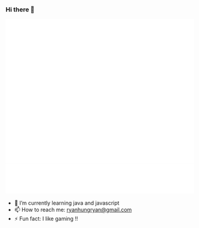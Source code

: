 ### Hi there 👋
![Metrics](/github-metrics.svg)
![Metrics-icon](/metrics.plugin.topics.icons.svg)

- 🌱 I’m currently learning java and javascript
- 📫 How to reach me: ryanhungryan@gmail.com
- ⚡ Fun fact: I like gaming !!

